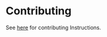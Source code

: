 # Contributing

See [here](https://join.lemmy.ml/docs/en/contributing/contributing.html) for contributing Instructions.

